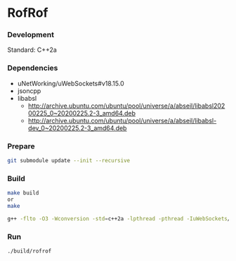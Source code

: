 # RofRof


### Development

Standard: C++2a

### Dependencies
* uNetWorking/uWebSockets#v18.15.0
* jsoncpp
* libabsl
    * http://archive.ubuntu.com/ubuntu/pool/universe/a/abseil/libabsl20200225_0~20200225.2-3_amd64.deb
    * http://archive.ubuntu.com/ubuntu/pool/universe/a/abseil/libabsl-dev_0~20200225.2-3_amd64.deb

### Prepare

```bash
git submodule update --init --recursive
```

### Build

```bash
make build
or
make

g++ -flto -O3 -Wconversion -std=c++2a -lpthread -pthread -IuWebSockets/src -IuWebSockets/uSockets/src src/main.cpp -o main uWebSockets/uSockets/*.o -lz -lssl -lcrypto -luv -ljsoncpp && ./main
```

### Run
```
./build/rofrof
```
